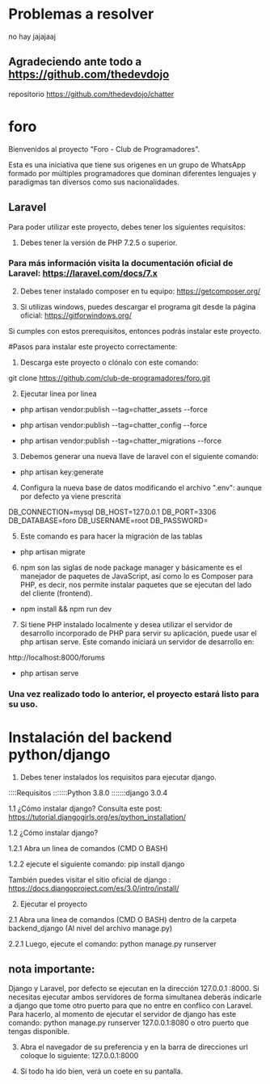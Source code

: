   # Problemas a resolver
 
no hay jajajaaj


## Agradeciendo ante todo a https://github.com/thedevdojo
repositorio 
https://github.com/thedevdojo/chatter

# foro

Bienvenidos al proyecto "Foro - Club de Programadores". 

Esta es una iniciativa que tiene sus origenes en un grupo de WhatsApp formado por múltiples programadores que dominan diferentes lenguajes y paradigmas tan diversos como sus nacionalidades.

## Laravel 

Para poder utilizar este proyecto, debes tener los siguientes requisitos:

1. Debes tener la versión de PHP 7.2.5 o superior. 

### Para más información visita la documentación oficial de Laravel: https://laravel.com/docs/7.x


2. Debes tener instalado composer en tu equipo: https://getcomposer.org/


3. Si utilizas windows, puedes descargar el programa git desde la página oficial: https://gitforwindows.org/

Si cumples con estos prerequisitos, entonces podrás instalar este proyecto.


#Pasos para instalar este proyecto correctamente:

1. Descarga este proyecto o clónalo con este comando: 

git clone https://github.com/club-de-programadores/foro.git

2. Ejecutar linea por linea 

* php artisan vendor:publish --tag=chatter_assets --force

* php artisan vendor:publish --tag=chatter_config --force

* php artisan vendor:publish --tag=chatter_migrations --force


3. Debemos generar una nueva llave de laravel con el siguiente comando:

* php artisan key:generate


4. Configura la nueva base de datos modificando el archivo ".env": aunque por defecto ya viene prescrita

DB_CONNECTION=mysql
DB_HOST=127.0.0.1
DB_PORT=3306
DB_DATABASE=foro
DB_USERNAME=root
DB_PASSWORD=

5. Este comando es para hacer la migración de las tablas  

* php artisan migrate

6. npm son las siglas de node package manager y básicamente es el manejador de paquetes de JavaScript, así como lo es Composer para PHP, es decir, nos permite instalar paquetes que se ejecutan del lado del cliente (frontend).

* npm install && npm run dev

7. Si tiene PHP instalado localmente y desea utilizar el servidor de desarrollo incorporado de PHP para servir su aplicación, puede usar el php artisan serve. Este comando iniciará un servidor de desarrollo en:

http://localhost:8000/forums

 * php artisan serve 

### Una vez realizado todo lo anterior, el proyecto estará listo para su uso.


# Instalación del backend python/django

1. Debes tener instalados los requisitos para ejecutar django.

::::Requisitos
:::::::Python 3.8.0
:::::::django 3.0.4

1.1 ¿Cómo instalar django?
Consulta este post: https://tutorial.djangogirls.org/es/python_installation/

1.2 ¿Cómo instalar django?

1.2.1 Abra un linea de comandos (CMD O BASH)

1.2.2 ejecute el siguiente comando: pip install django 

También puedes visitar el sitio oficial de django :  https://docs.djangoproject.com/es/3.0/intro/install/


2. Ejecutar el proyecto

2.1 Abra una linea de comandos (CMD O BASH) dentro de la carpeta backend_django (Al nivel del archivo manage.py)

2.2.1 Luego, ejecute el comando: python manage.py runserver


## nota importante: 
Django y Laravel, por defecto se ejecutan en la dirección  127.0.0.1 :8000.  Si necesitas  ejecutar ambos servidores  de forma simultanea  deberás indicarle a django que tome  otro puerto para que no entre en conflico  con Laravel.  Para hacerlo, al momento de ejecutar el servidor de django  has este comando:  python manage.py runserver 127.0.0.1:8080 o  otro puerto que tengas disponible. 


3. Abra el navegador de su preferencia y en la barra de direcciones url coloque lo siguiente: 127.0.0.1:8000


4. Sí todo ha ido bien, verá un coete en su pantalla.
